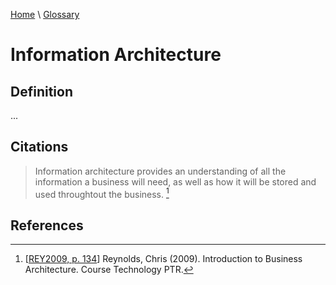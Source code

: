 [Home](../../index.html) \ [Glossary](glossary.html)

# Information Architecture

## Definition

...  

## Citations

> Information architecture provides an understanding of all the information a business will need, as well as how it will be stored and used throughtout the business. [^1] 

## References

[^1]: [[REY2009, p. 134](../references/books/Introduction-to-Business-Architecture.html)] Reynolds, Chris (2009). Introduction to Business Architecture. Course Technology PTR.